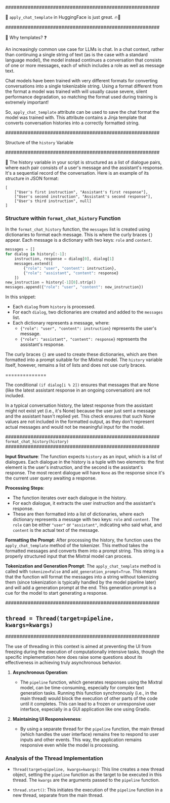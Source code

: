 #######################################################

🦙 `apply_chat_template` in HuggingFace is just great. 🔥🚀

#######################################################

📌 Why templates? ❓

An increasingly common use case for LLMs is chat. In a chat context, rather than continuing a single string of text (as is the case with a standard language model), the model instead continues a conversation that consists of one or more messages, each of which includes a role as well as message text.

Chat models have been trained with very different formats for converting conversations into a single tokenizable string. Using a format different from the format a model was trained with will usually cause severe, silent performance degradation, so matching the format used during training is extremely important!

So, `apply_chat_template` attribute can be used to save the chat format the model was trained with. This attribute contains a Jinja template that converts conversation histories into a correctly formatted string.

#######################################################

Structure of the `history` Variable

#######################################################

📌 The history variable in your script is structured as a list of dialogue pairs, where each pair consists of a user's message and the assistant's response. It's a sequential record of the conversation. Here is an example of its structure in JSON format:

```
[
    ["User's first instruction", "Assistant's first response"],
    ["User's second instruction", "Assistant's second response"],
    ["User's third instruction", null]
]

```


### Structure within `format_chat_history` Function

In the `format_chat_history` function, the `messages` list is created using dictionaries to format each message. This is where the curly braces `{}` appear. Each message is a dictionary with two keys: `role` and `content`.

```python
messages = []
for dialog in history[:-1]:
    instruction, response = dialog[0], dialog[1]
    messages.extend([
        {"role": "user", "content": instruction},
        {"role": "assistant", "content": response}
    ])
new_instruction = history[-1][0].strip()
messages.append({"role": "user", "content": new_instruction})
```

In this snippet:

- Each `dialog` from `history` is processed.
- For each `dialog`, two dictionaries are created and added to the `messages` list.
- Each dictionary represents a message, where:
  - `{"role": "user", "content": instruction}` represents the user's message.
  - `{"role": "assistant", "content": response}` represents the assistant's response.

The curly braces `{}` are used to create these dictionaries, which are then formatted into a prompt suitable for the Mixtral model. The `history` variable itself, however, remains a list of lists and does not use curly braces.

==============

The conditional `(if dialog[i % 2])` ensures that messages that are None (like the latest assistant response in an ongoing conversation) are not included.

In a typical conversation history, the latest response from the assistant might not exist yet (i.e., it's None) because the user just sent a message and the assistant hasn't replied yet. This check ensures that such None values are not included in the formatted output, as they don't represent actual messages and would not be meaningful input for the model.

#######################################################
 `format_chat_history(history)`
#######################################################

**Input Structure**: The function expects `history` as an input, which is a list of dialogues. Each dialogue in the history is a tuple with two elements: the first element is the user's instruction, and the second is the assistant's response. The most recent dialogue will have `None` as the response since it's the current user query awaiting a response.

**Processing Steps**:
   - The function iterates over each dialogue in the history.
   - For each dialogue, it extracts the user instruction and the assistant's response.
   - These are then formatted into a list of dictionaries, where each dictionary represents a message with two keys: `role` and `content`. The `role` can be either `"user"` or `"assistant"`, indicating who said what, and `content` is the actual text of the message.

**Formatting the Prompt**: After processing the history, the function uses the `apply_chat_template` method of the tokenizer. This method takes the formatted messages and converts them into a prompt string. This string is a properly structured input that the Mixtral model can process.

**Tokenization and Generation Prompt**: The `apply_chat_template` method is called with `tokenize=False` and `add_generation_prompt=True`. This means that the function will format the messages into a string without tokenizing them (since tokenization is typically handled by the model pipeline later) and will add a generation prompt at the end. This generation prompt is a cue for the model to start generating a response.


#######################################################
## `thread = Thread(target=pipeline, kwargs=kwargs)`
#######################################################

The use of threading in this context is aimed at preventing the UI from freezing during the execution of computationally intensive tasks, though the specific implementation here does raise some questions about its effectiveness in achieving truly asynchronous behavior.

1. **Asynchronous Operation**:
   - The `pipeline` function, which generates responses using the Mixtral model, can be time-consuming, especially for complex text generation tasks. Running this function synchronously (i.e., in the main thread) would block the execution of other parts of the code until it completes. This can lead to a frozen or unresponsive user interface, especially in a GUI application like one using Gradio.

2. **Maintaining UI Responsiveness**:
   - By using a separate thread for the `pipeline` function, the main thread (which handles the user interface) remains free to respond to user inputs and other events. This way, the application remains responsive even while the model is processing.

### Analysis of the Thread Implementation

- `Thread(target=pipeline, kwargs=kwargs)`: This line creates a new thread object, setting the `pipeline` function as the target to be executed in this thread. The `kwargs` are the arguments passed to the `pipeline` function.

- `thread.start()`: This initiates the execution of the `pipeline` function in a new thread, separate from the main thread.